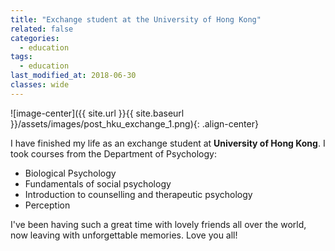 ```yaml
---
title: "Exchange student at the University of Hong Kong"
related: false
categories:
  - education
tags:
  - education
last_modified_at: 2018-06-30
classes: wide
---
```

![image-center]({{ site.url }}{{ site.baseurl }}/assets/images/post_hku_exchange_1.png){: .align-center}

I have finished my life as an exchange student at **University of Hong Kong**. I took courses from the Department of Psychology:
* Biological Psychology  
* Fundamentals of social psychology   
* Introduction to counselling and therapeutic psychology  
* Perception  

I've been having such a great time with lovely friends all over the world, now leaving with unforgettable memories. Love you all! 
